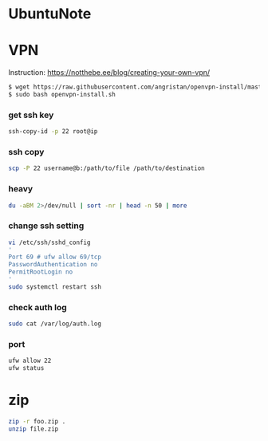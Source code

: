 # UbuntuNote

# VPN 
Instruction: https://notthebe.ee/blog/creating-your-own-vpn/
```bash
$ wget https://raw.githubusercontent.com/angristan/openvpn-install/master/openvpn-install.sh
$ sudo bash openvpn-install.sh
```


### get ssh key
```bash
ssh-copy-id -p 22 root@ip 
```

### ssh copy
```bash
scp -P 22 username@b:/path/to/file /path/to/destination
```


### heavy
```bash
du -aBM 2>/dev/null | sort -nr | head -n 50 | more
```

### change ssh setting
```bash
vi /etc/ssh/sshd_config
'
Port 69 # ufw allow 69/tcp
PasswordAuthentication no
PermitRootLogin no
'
sudo systemctl restart ssh
```

### check auth log
```bash
sudo cat /var/log/auth.log
```

### port
```bash
ufw allow 22
ufw status
```

# zip 
```bash
zip -r foo.zip .
unzip file.zip
```
